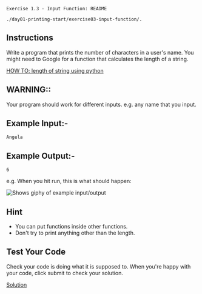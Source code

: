 `Exercise 1.3 - Input Function: README`

`./day01-printing-start/exercise03-input-function/.`

## Instructions

Write a program that prints the number of characters in a user's name. You might need to Google for a function that calculates the length of a string.

[HOW TO: length of string using python](https://www.google.com/url?sa=t&rct=j&q=&esrc=s&source=web&cd=&cad=rja&uact=8&ved=2ahUKEwiIuuemkMj_AhVxsDEKHW2oDbIQFnoECA0QAQ&url=https%3A%2F%2Fstackoverflow.com%2Fquestions%2F4967580%2Fhow-to-get-the-size-of-a-string-in-python&usg=AOvVaw0D3wKS6GnIsB16B_U6t_Um)

## WARNING:: 

Your program should work for different inputs. e.g. any name that you input.


## Example Input:-
```
Angela
```

## Example Output:-
```
6
```

e.g. When you hit run, this is what should happen:

<picture>
<img alt="Shows giphy of example input/output" src="https://cdn.fs.teachablecdn.com/opevxYZSTM2ZHjbAX3XV">
</picture>

## Hint

- You can put functions inside other functions.
- Don't try to print anything other than the length.

## Test Your Code

Check your code is doing what it is supposed to. When you're happy with your code, click submit to check your solution.

[Solution](https://repl.it/@appbrewery/day-1-3-solution)
